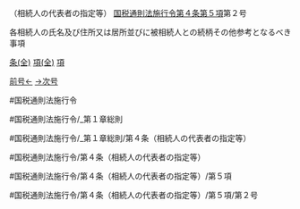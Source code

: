 （相続人の代表者の指定等）
[国税通則法施行令第４条第５項](国税通則法施行＿令＿第４条第５項)第２号

各相続人の氏名及び住所又は居所並びに被相続人との続柄その他参考となるべき事項

[条(全)](国税通則法施行＿令＿第４条_.md)    [項(全)](国税通則法施行＿令＿第４条第５項_.md)    [項](国税通則法施行＿令＿第４条第５項.md)

[前号←](国税通則法施行＿令＿第４条第５項第１号.md)    [→次号](国税通則法施行＿令＿第４条第５項第３号.md)

#国税通則法施行令

#国税通則法施行令/_第１章総則

#国税通則法施行令/_第１章総則/第４条（相続人の代表者の指定等）

#国税通則法施行令/第４条（相続人の代表者の指定等）

#国税通則法施行令/第４条（相続人の代表者の指定等）/第５項

#国税通則法施行令/第４条（相続人の代表者の指定等）/第５項/第２号

